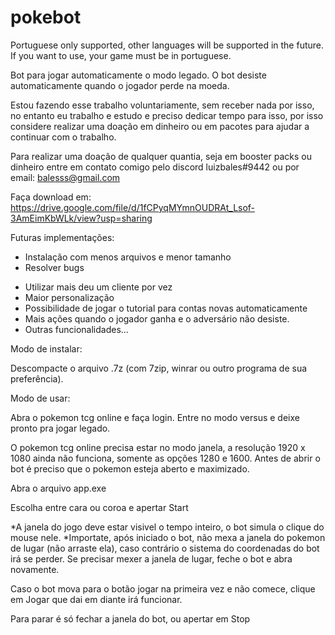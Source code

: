 # pokebot
Portuguese only supported, other languages will be supported in the future. If you want to use, your game must be in portuguese.

Bot para jogar automaticamente o modo legado. O bot desiste automaticamente quando o jogador perde na moeda.

Estou fazendo esse trabalho voluntariamente, sem receber nada por isso, no entanto eu trabalho e estudo e preciso dedicar tempo para isso, por isso considere realizar uma doação em dinheiro ou em pacotes para ajudar a continuar com o trabalho.

Para realizar uma doação de qualquer quantia, seja em booster packs ou dinheiro entre em contato comigo pelo discord luizbales#9442 ou por email: balesss@gmail.com

Faça download em: https://drive.google.com/file/d/1fCPyqMYmnOUDRAt_Lsof-3AmEimKbWLk/view?usp=sharing

Futuras implementações:

- Instalação com menos arquivos e menor tamanho
- Resolver bugs
* Utilizar mais deu um cliente por vez
* Maior personalização
* Possibilidade de jogar o tutorial para contas novas automaticamente
* Mais ações quando o jogador ganha e o adversário não desiste.
* Outras funcionalidades...

Modo de instalar:

Descompacte o arquivo .7z (com 7zip, winrar ou outro programa de sua preferência).

Modo de usar:

Abra o pokemon tcg online e faça login. Entre no modo versus e deixe pronto pra jogar legado.

O pokemon tcg online precisa estar no modo janela, a resolução 1920 x 1080 ainda não funciona, somente as opções 1280 e 1600. Antes de abrir o bot é preciso que o pokemon esteja aberto e maximizado.

Abra o arquivo app.exe

Escolha entre cara ou coroa e apertar Start

*A janela do jogo deve estar visivel o tempo inteiro, o bot simula o clique do mouse nele. 
*Importate, após iniciado o bot, não mexa a janela do pokemon de lugar (não arraste ela), caso contrário o sistema do coordenadas do bot irá se perder. Se precisar mexer a janela de lugar, feche o bot e abra novamente.

Caso o bot mova para o botão jogar na primeira vez e não comece, clique em Jogar que dai em diante irá funcionar.

Para parar é só fechar a janela do bot, ou apertar em Stop
